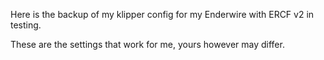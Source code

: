 Here is the backup of my klipper config for my Enderwire with ERCF v2 in testing.

These are the settings that work for me, yours however may differ.
